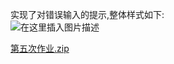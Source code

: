 
<BlogInfo id="367" title="使用js检测表单的输入是否正确" author="白日梦想猿" pv=0 read_times=0 pre_cost_time="7" category="Web开发编程" tag_list="['HTM', '              Lcss', '              JavaScript']" create_time="2021.10.11 18:14:37.752554" update_time="2021.10.11 18:14:37" />

实现了对错误输入的提示,整体样式如下:  
![在这里插入图片描述](https://img-blog.csdnimg.cn/84d1b8cf7c7141ba802cb5cb1e84c5b6.png?x-oss-process=image/watermark,type_ZHJvaWRzYW5zZmFsbGJhY2s,shadow_50,text_Q1NETiBAbGl0dGxl5Lqu772e,size_16,color_FFFFFF,t_70,g_se,x_16)  
  

[第五次作业.zip](http://www.lll.plus/static/file/2021/10/11/第五次作业.zip)  


